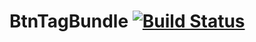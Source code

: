 BtnTagBundle [![Build Status](https://travis-ci.org/Bitnoise/BtnTagBundle.svg?branch=2.0)](https://travis-ci.org/Bitnoise/BtnTagBundle)
==============
